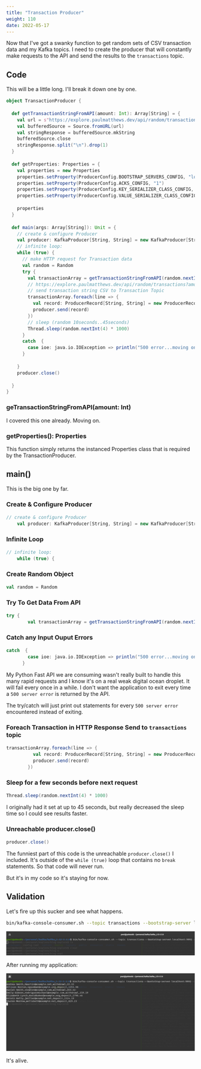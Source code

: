 ```yaml
---
title: "Transaction Producer"
weight: 110
date: 2022-05-17
---
```


Now that I've got a swanky function to get random sets of CSV transaction data and my Kafka topics. I need to create the producer that will constantly make requests to the API and send the results to the `transactions` topic.

## Code

This will be a little long. I'll break it down one by one.

```scala
object TransactionProducer {

  def getTransactionStringFromAPI(amount: Int): Array[String] = {
    val url = s"https://explore.paulmatthews.dev/api/random/transactions?data_format=csv&amount=$amount"
    val bufferedSource = Source.fromURL(url)
    val stringResponse = bufferedSource.mkString
    bufferedSource.close
    stringResponse.split("\n").drop(1)
  }

  def getProperties: Properties = {
    val properties = new Properties
    properties.setProperty(ProducerConfig.BOOTSTRAP_SERVERS_CONFIG, "localhost:9092")
    properties.setProperty(ProducerConfig.ACKS_CONFIG, "1")
    properties.setProperty(ProducerConfig.KEY_SERIALIZER_CLASS_CONFIG, classOf[StringSerializer].getName)
    properties.setProperty(ProducerConfig.VALUE_SERIALIZER_CLASS_CONFIG, classOf[StringSerializer].getName)

    properties
  }

  def main(args: Array[String]): Unit = {
    // create & configure Producer
    val producer: KafkaProducer[String, String] = new KafkaProducer[String, String](getProperties)
    // infinite loop:
    while (true) {
      // make HTTP request for Transaction data
      val random = Random
      try {
        val transactionArray = getTransactionStringFromAPI(random.nextInt(10))
        // https://explore.paulmatthews.dev/api/random/transactions?amount=(random 1..15)
        // send transaction string CSV to Transaction Topic
        transactionArray.foreach(line => {
          val record: ProducerRecord[String, String] = new ProducerRecord[String, String]("transactions", line)
          producer.send(record)
        })
        // sleep (random 10seconds..45seconds)
        Thread.sleep(random.nextInt(4) * 1000)
      }
      catch  {
        case ioe: java.io.IOException => println("500 error...moving on")
      }

    }
    producer.close()

  }
}
```

### geTransactionStringFromAPI(amount: Int)

I covered this one already. Moving on.

### getProperties(): Properties

This function simply returns the instanced Properties class that is required by the TransactionProducer.

## main()

This is the big one by far.

### Create & Configure Producer

```scala
// create & configure Producer
    val producer: KafkaProducer[String, String] = new KafkaProducer[String, String](getProperties)
```

### Infinite Loop 

```scala
// infinite loop:
    while (true) {
```

### Create Random Object

```scala
val random = Random
```

### Try To Get Data From API

```scala
try {
        val transactionArray = getTransactionStringFromAPI(random.nextInt(10))
```

### Catch any Input Ouput Errors

```scala
catch  {
        case ioe: java.io.IOException => println("500 error...moving on")
      }
```

My Python Fast API we are consuming wasn't really built to handle this many rapid requests and I know it's on a real weak digital ocean droplet. It will fail every once in a while. I don't want the application to exit every time a `500 server error` is returned by the API.

The try/catch will just print out statements for every `500 server error` encountered instead of exiting.

### Foreach Transaction in HTTP Response Send to `transactions` topic

```scala
transactionArray.foreach(line => {
          val record: ProducerRecord[String, String] = new ProducerRecord[String, String]("transactions", line)
          producer.send(record)
        })
```

### Sleep for a few seconds before next request

```scala
Thread.sleep(random.nextInt(4) * 1000)
```

I originally had it set at up to 45 seconds, but really decreased the sleep time so I could see results faster.

### Unreachable producer.close()

```scala
producer.close()
```

The funniest part of this code is the unreachable `producer.close()` I included. It's outside of the `while (true)` loop that contains no `break` statements. So that code will never run.

But it's in my code so it's staying for now.

## Validation

Let's fire up this sucker and see what happens.

```bash
bin/kafka-console-consumer.sh --topic transactions --bootstrap-server localhost:9092
```

![](pictures/waiting.png)

After running my application:

![](pictures/transactions.png)

It's alive.